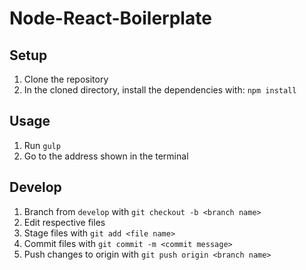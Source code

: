 # Node-React-Boilerplate

## Setup
1. Clone the repository
2. In the cloned directory, install the dependencies with: `npm install`

## Usage
1. Run `gulp`
2. Go to the address shown in the terminal

## Develop
1. Branch from `develop` with `git checkout -b <branch name>`
2. Edit respective files
3. Stage files with `git add <file name>`
4. Commit files with `git commit -m <commit message>`
5. Push changes to origin with `git push origin <branch name>`
